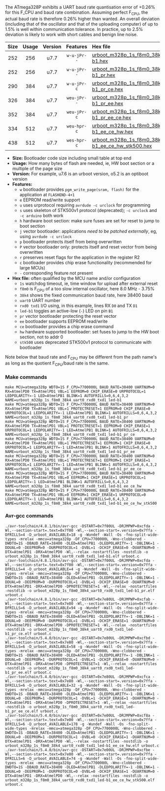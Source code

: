The ATmega328P exhibits a UART baud rate quantisation error of +0.26% for this F_CPU and baud rate combination. Assuming perfect F<sub>CPU</sub>, the actual baud rate is therefore 0.26% higher than wanted. An overall deviation (including that of the oscillator and that of the uploading computer) of up to 1.5% is well within communication tolerance. In practice, up to 2.5% deviation is likely to work with short cables and benign line noise.

|Size|Usage|Version|Features|Hex file|
|:-:|:-:|:-:|:-:|:--|
|252|256|u7.7|`w-u-jPr--`|[urboot_m328p_1s_f8m0_38k4_uart0_rxd0_txd1_led-b1.hex](https://raw.githubusercontent.com/stefanrueger/urboot.hex/main/u7.7/boards/timeduino/atmega328p/watchdog_1_s/internal_oscillator_f-3.75%25/%2B8m000000_hz/%2B%2B38k4_baud/uart0_rxd0_txd1/led-b1/urboot_m328p_1s_f8m0_38k4_uart0_rxd0_txd1_led-b1.hex)|
|252|256|u7.7|`w-u-jPr--`|[urboot_m328p_1s_f8m0_38k4_uart0_rxd0_txd1_led-b1_pr.hex](https://raw.githubusercontent.com/stefanrueger/urboot.hex/main/u7.7/boards/timeduino/atmega328p/watchdog_1_s/internal_oscillator_f-3.75%25/%2B8m000000_hz/%2B%2B38k4_baud/uart0_rxd0_txd1/led-b1/urboot_m328p_1s_f8m0_38k4_uart0_rxd0_txd1_led-b1_pr.hex)|
|290|384|u7.7|`w-u-jPr-c`|[urboot_m328p_1s_f8m0_38k4_uart0_rxd0_txd1_led-b1_pr_ce.hex](https://raw.githubusercontent.com/stefanrueger/urboot.hex/main/u7.7/boards/timeduino/atmega328p/watchdog_1_s/internal_oscillator_f-3.75%25/%2B8m000000_hz/%2B%2B38k4_baud/uart0_rxd0_txd1/led-b1/urboot_m328p_1s_f8m0_38k4_uart0_rxd0_txd1_led-b1_pr_ce.hex)|
|326|384|u7.7|`weu-jPr--`|[urboot_m328p_1s_f8m0_38k4_uart0_rxd0_txd1_led-b1_pr_ee.hex](https://raw.githubusercontent.com/stefanrueger/urboot.hex/main/u7.7/boards/timeduino/atmega328p/watchdog_1_s/internal_oscillator_f-3.75%25/%2B8m000000_hz/%2B%2B38k4_baud/uart0_rxd0_txd1/led-b1/urboot_m328p_1s_f8m0_38k4_uart0_rxd0_txd1_led-b1_pr_ee.hex)|
|352|384|u7.7|`weu-jPr-c`|[urboot_m328p_1s_f8m0_38k4_uart0_rxd0_txd1_led-b1_pr_ee_ce.hex](https://raw.githubusercontent.com/stefanrueger/urboot.hex/main/u7.7/boards/timeduino/atmega328p/watchdog_1_s/internal_oscillator_f-3.75%25/%2B8m000000_hz/%2B%2B38k4_baud/uart0_rxd0_txd1/led-b1/urboot_m328p_1s_f8m0_38k4_uart0_rxd0_txd1_led-b1_pr_ee_ce.hex)|
|334|512|u7.7|`weu-hpr-c`|[urboot_m328p_1s_f8m0_38k4_uart0_rxd0_txd1_led-b1_ee_ce_hw.hex](https://raw.githubusercontent.com/stefanrueger/urboot.hex/main/u7.7/boards/timeduino/atmega328p/watchdog_1_s/internal_oscillator_f-3.75%25/%2B8m000000_hz/%2B%2B38k4_baud/uart0_rxd0_txd1/led-b1/urboot_m328p_1s_f8m0_38k4_uart0_rxd0_txd1_led-b1_ee_ce_hw.hex)|
|438|512|u7.7|`wes-hpr-c`|[urboot_m328p_1s_f8m0_38k4_uart0_rxd0_txd1_led-b1_ee_ce_hw_stk500.hex](https://raw.githubusercontent.com/stefanrueger/urboot.hex/main/u7.7/boards/timeduino/atmega328p/watchdog_1_s/internal_oscillator_f-3.75%25/%2B8m000000_hz/%2B%2B38k4_baud/uart0_rxd0_txd1/led-b1/urboot_m328p_1s_f8m0_38k4_uart0_rxd0_txd1_led-b1_ee_ce_hw_stk500.hex)|

- **Size:** Bootloader code size including small table at top end
- **Usage:** How many bytes of flash are needed, ie, HW boot section or a multiple of the page size
- **Version:** For example, u7.6 is an urboot version, o5.2 is an optiboot version
- **Features:**
  + `w` bootloader provides `pgm_write_page(sram, flash)` for the application at `FLASHEND-4+1`
  + `e` EEPROM read/write support
  + `u` uses urprotocol requiring `avrdude -c urclock` for programming
  + `s` uses skeleton of STK500v1 protocol (deprecated); `-c urclock` and `-c arduino` both work
  + `h` hardware boot section: make sure fuses are set for reset to jump to boot section
  + `j` vector bootloader: applications *need to be patched externally*, eg, using `avrdude -c urclock`
  + `p` bootloader protects itself from being overwritten
  + `P` vector bootloader only: protects itself and reset vector from being overwritten
  + `r` preserves reset flags for the application in the register R2
  + `c` bootloader provides chip erase functionality (recommended for large MCUs)
  + `-` corresponding feature not present
- **Hex file:** often qualified by the MCU name and/or configuration
  + `1s` watchdog timeout, ie, time window for upload after external reset
  + `f8m0` is F<sub>CPU</sub> of a too slow internal oscillator, here 8.0 MHz - 3.75%
  + `38k4` shows the fixed communication baud rate, here 38400 baud
  + `uart0` UART number
  + `rxd0 txd1` I/O using, in this example, lines RX `D0` and TX `D1`
  + `led-b1` toggles an active-low (`-`) LED on pin `B1`
  + `pr` vector bootloader protecting the reset vector
  + `ee` bootloader supports EEPROM read/write
  + `ce` bootloader provides a chip erase command
  + `hw` hardware supported bootloader: set fuses to jump to the HW boot section, not to addr 0
  + `stk500` uses deprecated STK500v1 protocol to communicate with bootloader


Note below that baud rate and F<sub>CPU</sub> may be different from the path name's as long as the quotient F<sub>CPU</sub>/baud rate is the same.

### Make commands
```
make MCU=atmega328p WDTO=1S F_CPU=7700000L BAUD_RATE=38400 UARTNUM=0 RX=AtmelPD0 TX=AtmelPD1 VBL=1 EEPROM=0 CHIP_ERASE=0 URPROTOCOL=1 LEDPOLARITY=-1 LED=AtmelPB1 BLINK=1 AUTOFRILLS=0,6,4,3,2 NAME=urboot_m328p_1s_f8m0_38k4_uart0_rxd0_txd1_led-b1
make MCU=atmega328p WDTO=1S F_CPU=7700000L BAUD_RATE=38400 UARTNUM=0 RX=AtmelPD0 TX=AtmelPD1 VBL=1 PROTECTRESET=1 EEPROM=0 CHIP_ERASE=0 URPROTOCOL=1 LEDPOLARITY=-1 LED=AtmelPB1 BLINK=1 AUTOFRILLS=0,6,4,3,2 NAME=urboot_m328p_1s_f8m0_38k4_uart0_rxd0_txd1_led-b1_pr
make MCU=atmega328p WDTO=1S F_CPU=7700000L BAUD_RATE=38400 UARTNUM=0 RX=AtmelPD0 TX=AtmelPD1 VBL=1 PROTECTRESET=1 EEPROM=0 CHIP_ERASE=1 URPROTOCOL=1 LEDPOLARITY=-1 LED=AtmelPB1 BLINK=1 AUTOFRILLS=0,6,4,3,2 NAME=urboot_m328p_1s_f8m0_38k4_uart0_rxd0_txd1_led-b1_pr_ce
make MCU=atmega328p WDTO=1S F_CPU=7700000L BAUD_RATE=38400 UARTNUM=0 RX=AtmelPD0 TX=AtmelPD1 VBL=1 PROTECTRESET=1 EEPROM=1 CHIP_ERASE=0 URPROTOCOL=1 LEDPOLARITY=-1 LED=AtmelPB1 BLINK=1 AUTOFRILLS=0,6,4,3,2 NAME=urboot_m328p_1s_f8m0_38k4_uart0_rxd0_txd1_led-b1_pr_ee
make MCU=atmega328p WDTO=1S F_CPU=7700000L BAUD_RATE=38400 UARTNUM=0 RX=AtmelPD0 TX=AtmelPD1 VBL=1 PROTECTRESET=1 EEPROM=1 CHIP_ERASE=1 URPROTOCOL=1 LEDPOLARITY=-1 LED=AtmelPB1 BLINK=1 AUTOFRILLS=0,6,4,3,2 NAME=urboot_m328p_1s_f8m0_38k4_uart0_rxd0_txd1_led-b1_pr_ee_ce
make MCU=atmega328p WDTO=1S F_CPU=7700000L BAUD_RATE=38400 UARTNUM=0 RX=AtmelPD0 TX=AtmelPD1 VBL=0 EEPROM=1 CHIP_ERASE=1 URPROTOCOL=1 LEDPOLARITY=-1 LED=AtmelPB1 BLINK=1 AUTOFRILLS=0,6,4,3,2 NAME=urboot_m328p_1s_f8m0_38k4_uart0_rxd0_txd1_led-b1_ee_ce_hw
make MCU=atmega328p WDTO=1S F_CPU=7700000L BAUD_RATE=38400 UARTNUM=0 RX=AtmelPD0 TX=AtmelPD1 VBL=0 EEPROM=1 CHIP_ERASE=1 URPROTOCOL=0 LEDPOLARITY=-1 LED=AtmelPB1 BLINK=1 AUTOFRILLS=0,6,4,3,2 NAME=urboot_m328p_1s_f8m0_38k4_uart0_rxd0_txd1_led-b1_ee_ce_hw_stk500
```

### Avr-gcc commands
```
./avr-toolchain/4.8.1/bin/avr-gcc -DSTART=0x7f00UL -DRJMPWP=0xcfda -Wl,--section-start=.text=0x7f00 -Wl,--section-start=.version=0x7ffa -DFRILLS=4 -D_urboot_AVAILABLE=18 -g -Wundef -Wall -Os -fno-split-wide-types -mrelax -mmcu=atmega328p -DF_CPU=7700000L -Wno-clobbered -DWDTO=1S -DBAUD_RATE=38400 -DLED=AtmelPB1 -DLEDPOLARITY=-1 -DBLINK=1 -DDUAL=0 -DEEPROM=0 -DURPROTOCOL=1 -DVBL=1 -DCHIP_ERASE=0 -DUARTNUM=0 -DTX=AtmelPD1 -DRX=AtmelPD0 -Wl,--relax -nostartfiles -nostdlib -o urboot_m328p_1s_f8m0_38k4_uart0_rxd0_txd1_led-b1.elf urboot.c
./avr-toolchain/4.8.1/bin/avr-gcc -DSTART=0x7f00UL -DRJMPWP=0xcfda -Wl,--section-start=.text=0x7f00 -Wl,--section-start=.version=0x7ffa -DFRILLS=4 -D_urboot_AVAILABLE=4 -g -Wundef -Wall -Os -fno-split-wide-types -mrelax -mmcu=atmega328p -DF_CPU=7700000L -Wno-clobbered -DWDTO=1S -DBAUD_RATE=38400 -DLED=AtmelPB1 -DLEDPOLARITY=-1 -DBLINK=1 -DDUAL=0 -DEEPROM=0 -DURPROTOCOL=1 -DVBL=1 -DCHIP_ERASE=0 -DUARTNUM=0 -DTX=AtmelPD1 -DRX=AtmelPD0 -DPROTECTRESET=1 -Wl,--relax -nostartfiles -nostdlib -o urboot_m328p_1s_f8m0_38k4_uart0_rxd0_txd1_led-b1_pr.elf urboot.c
./avr-toolchain/4.8.1/bin/avr-gcc -DSTART=0x7e80UL -DRJMPWP=0xcfab -Wl,--section-start=.text=0x7e80 -Wl,--section-start=.version=0x7ffa -DFRILLS=6 -D_urboot_AVAILABLE=94 -g -Wundef -Wall -Os -fno-split-wide-types -mrelax -mmcu=atmega328p -DF_CPU=7700000L -Wno-clobbered -DWDTO=1S -DBAUD_RATE=38400 -DLED=AtmelPB1 -DLEDPOLARITY=-1 -DBLINK=1 -DDUAL=0 -DEEPROM=0 -DURPROTOCOL=1 -DVBL=1 -DCHIP_ERASE=1 -DUARTNUM=0 -DTX=AtmelPD1 -DRX=AtmelPD0 -DPROTECTRESET=1 -Wl,--relax -nostartfiles -nostdlib -o urboot_m328p_1s_f8m0_38k4_uart0_rxd0_txd1_led-b1_pr_ce.elf urboot.c
./avr-toolchain/5.4.0/bin/avr-gcc -DSTART=0x7e80UL -DRJMPWP=0xcfbd -Wl,--section-start=.text=0x7e80 -Wl,--section-start=.version=0x7ffa -DFRILLS=6 -D_urboot_AVAILABLE=58 -g -Wundef -Wall -Os -fno-split-wide-types -mrelax -mmcu=atmega328p -DF_CPU=7700000L -Wno-clobbered -DWDTO=1S -DBAUD_RATE=38400 -DLED=AtmelPB1 -DLEDPOLARITY=-1 -DBLINK=1 -DDUAL=0 -DEEPROM=1 -DURPROTOCOL=1 -DVBL=1 -DCHIP_ERASE=0 -DUARTNUM=0 -DTX=AtmelPD1 -DRX=AtmelPD0 -DPROTECTRESET=1 -Wl,--relax -nostartfiles -nostdlib -o urboot_m328p_1s_f8m0_38k4_uart0_rxd0_txd1_led-b1_pr_ee.elf urboot.c
./avr-toolchain/5.4.0/bin/avr-gcc -DSTART=0x7e80UL -DRJMPWP=0xcfca -Wl,--section-start=.text=0x7e80 -Wl,--section-start=.version=0x7ffa -DFRILLS=6 -D_urboot_AVAILABLE=32 -g -Wundef -Wall -Os -fno-split-wide-types -mrelax -mmcu=atmega328p -DF_CPU=7700000L -Wno-clobbered -DWDTO=1S -DBAUD_RATE=38400 -DLED=AtmelPB1 -DLEDPOLARITY=-1 -DBLINK=1 -DDUAL=0 -DEEPROM=1 -DURPROTOCOL=1 -DVBL=1 -DCHIP_ERASE=1 -DUARTNUM=0 -DTX=AtmelPD1 -DRX=AtmelPD0 -DPROTECTRESET=1 -Wl,--relax -nostartfiles -nostdlib -o urboot_m328p_1s_f8m0_38k4_uart0_rxd0_txd1_led-b1_pr_ee_ce.elf urboot.c
./avr-toolchain/5.4.0/bin/avr-gcc -DSTART=0x7e00UL -DRJMPWP=0xcf8a -Wl,--section-start=.text=0x7e00 -Wl,--section-start=.version=0x7ffa -DFRILLS=6 -D_urboot_AVAILABLE=178 -g -Wundef -Wall -Os -fno-split-wide-types -mrelax -mmcu=atmega328p -DF_CPU=7700000L -Wno-clobbered -DWDTO=1S -DBAUD_RATE=38400 -DLED=AtmelPB1 -DLEDPOLARITY=-1 -DBLINK=1 -DDUAL=0 -DEEPROM=1 -DURPROTOCOL=1 -DVBL=0 -DCHIP_ERASE=1 -DUARTNUM=0 -DTX=AtmelPD1 -DRX=AtmelPD0 -Wl,--relax -nostartfiles -nostdlib -o urboot_m328p_1s_f8m0_38k4_uart0_rxd0_txd1_led-b1_ee_ce_hw.elf urboot.c
./avr-toolchain/5.4.0/bin/avr-gcc -DSTART=0x7e00UL -DRJMPWP=0xcfbe -Wl,--section-start=.text=0x7e00 -Wl,--section-start=.version=0x7ffa -DFRILLS=6 -D_urboot_AVAILABLE=74 -g -Wundef -Wall -Os -fno-split-wide-types -mrelax -mmcu=atmega328p -DF_CPU=7700000L -Wno-clobbered -DWDTO=1S -DBAUD_RATE=38400 -DLED=AtmelPB1 -DLEDPOLARITY=-1 -DBLINK=1 -DDUAL=0 -DEEPROM=1 -DURPROTOCOL=0 -DVBL=0 -DCHIP_ERASE=1 -DUARTNUM=0 -DTX=AtmelPD1 -DRX=AtmelPD0 -Wl,--relax -nostartfiles -nostdlib -o urboot_m328p_1s_f8m0_38k4_uart0_rxd0_txd1_led-b1_ee_ce_hw_stk500.elf urboot.c
```

